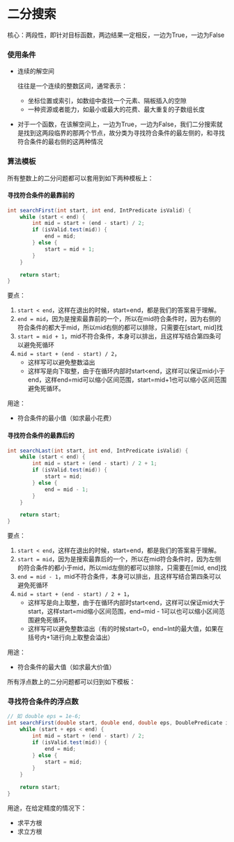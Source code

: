 # 二分搜索

核心：两段性，即针对目标函数，两边结果一定相反，一边为True，一边为False



### 使用条件

- 连续的解空间

  往往是一个连续的整数区间，通常表示：

  - 坐标位置或索引，如数组中查找一个元素、隔板插入的空隙
  - 一种资源或者能力，如最小或最大的花费、最大重复的子数组长度

- 对于一个函数，在该解空间上，一边为True，一边为False，我们二分搜索就是找到这两段临界的那两个节点，故分类为寻找符合条件的最左侧的，和寻找符合条件的最右侧的这两种情况



### 算法模板

所有整数上的二分问题都可以套用到如下两种模板上：

#### 寻找符合条件的最靠前的

```java
int searchFirst(int start, int end, IntPredicate isValid) {
    while (start < end) {
        int mid = start + (end - start) / 2;
        if (isValid.test(mid)) {
            end = mid;
        } else {
            start = mid + 1;
        }
    }

    return start;
}
```

要点：

1. `start < end`，这样在退出的时候，start=end，都是我们的答案易于理解。
2. `end = mid`，因为是搜索最靠前的一个，所以在mid符合条件时，因为右侧的符合条件的都大于mid，所以mid右侧的都可以排除，只需要在[start, mid]找
3. `start = mid + 1`，mid不符合条件，本身可以排出，且这样写结合第四条可以避免死循环
4. `mid = start + (end - start) / 2`，
   - 这样写可以避免整数溢出
   - 这样写是向下取整，由于在循环内部时start<end，这样可以保证mid小于end，这样end=mid可以缩小区间范围，start=mid+1也可以缩小区间范围避免死循环。

用途：

- 符合条件的最小值（如求最小花费）



#### 寻找符合条件的最靠后的

```java
int searchLast(int start, int end, IntPredicate isValid) {
    while (start < end) {
        int mid = start + (end - start) / 2 + 1;
        if (isValid.test(mid)) {
            start = mid;
        } else {
            end = mid - 1;
        }
    }

    return start;
}
```

要点：

1. `start < end`，这样在退出的时候，start=end，都是我们的答案易于理解。
2. `start = mid`，因为是搜索最靠后的一个，所以在mid符合条件时，因为左侧的符合条件的都小于mid，所以mid左侧的都可以排除，只需要在[mid, end]找
3. `end = mid - 1`，mid不符合条件，本身可以排出，且这样写结合第四条可以避免死循环
4. `mid = start + (end - start) / 2 + 1`，
   - 这样写是向上取整，由于在循环内部时start<end，这样可以保证mid大于start，这样start=mid缩小区间范围，end=mid - 1可以也可以缩小区间范围避免死循环。
   - 这样写可以避免整数溢出（有的时候start=0，end=Int的最大值，如果在括号内+1进行向上取整会溢出）

用途：

- 符合条件的最大值（如求最大价值）



所有浮点数上的二分问题都可以归到如下模板：

### 寻找符合条件的浮点数

```java
// 如 double eps = 1e-6;
int searchFirst(double start, double end, double eps, DoublePredicate isValid) {
    while (start + eps < end) {
        int mid = start + (end - start) / 2;
        if (isValid.test(mid)) {
            end = mid;
        } else {
            start = mid;
        }
    }

    return start;
}
```



用途，在给定精度的情况下：

- 求平方根
- 求立方根



